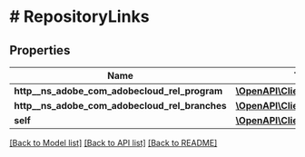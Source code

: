 # # RepositoryLinks

## Properties

Name | Type | Description | Notes
------------ | ------------- | ------------- | -------------
**http__ns_adobe_com_adobecloud_rel_program** | [**\OpenAPI\Client\Model\HalLink**](HalLink.md) |  | [optional] 
**http__ns_adobe_com_adobecloud_rel_branches** | [**\OpenAPI\Client\Model\HalLink**](HalLink.md) |  | [optional] 
**self** | [**\OpenAPI\Client\Model\HalLink**](HalLink.md) |  | [optional] 

[[Back to Model list]](../../README.md#documentation-for-models) [[Back to API list]](../../README.md#documentation-for-api-endpoints) [[Back to README]](../../README.md)



